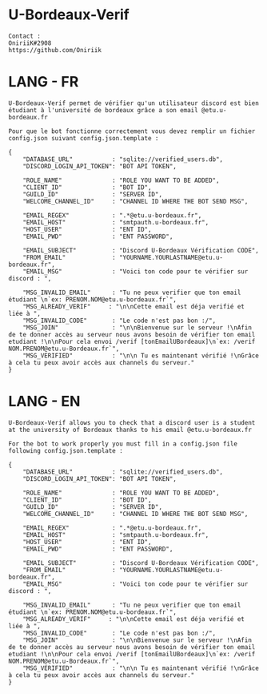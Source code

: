 # U-Bordeaux-Verif
    Contact : 
    OniriiK#2908
    https://github.com/Oniriik

# LANG - FR

    U-Bordeaux-Verif permet de vérifier qu'un utilisateur discord est bien étudiant à l'université de bordeaux grâce a son email @etu.u-bordeaux.fr

    Pour que le bot fonctionne correctement vous devez remplir un fichier config.json suivant config.json.template :

    {
        "DATABASE_URL"           : "sqlite://verified_users.db",
        "DISCORD_LOGIN_API_TOKEN": "BOT API TOKEN",
        
        "ROLE_NAME"              : "ROLE YOU WANT TO BE ADDED",
        "CLIENT_ID"              : "BOT ID",
        "GUILD_ID"               : "SERVER ID",
        "WELCOME_CHANNEL_ID"     : "CHANNEL ID WHERE THE BOT SEND MSG",
        
        "EMAIL_REGEX"            : ".*@etu.u-bordeaux.fr",
        "EMAIL_HOST"             : "smtpauth.u-bordeaux.fr",
        "HOST_USER"              : "ENT ID",
        "EMAIL_PWD"              : "ENT PASSWORD",

        "EMAIL_SUBJECT"          : "Discord U-Bordeaux Vérification CODE",
        "FROM_EMAIL"             : "YOURNAME.YOURLASTNAME@etu.u-bordeaux.fr",
        "EMAIL_MSG"              : "Voici ton code pour te vérifier sur discord : ",

        "MSG_INVALID_EMAIL"      : "Tu ne peux verifier que ton email étudiant \n`ex: PRENOM.NOM@etu.u-bordeaux.fr`",
        "MSG_ALREADY_VERIF"     : "\n\nCette email est déja verifié et liée à ",
        "MSG_INVALID_CODE"       : "Le code n'est pas bon :/",
        "MSG_JOIN"               : "\n\nBienvenue sur le serveur !\nAfin de te donner accès au serveur nous avons besoin de vérifier ton email etudiant !\n\nPour cela envoi /verif [tonEmailUBordeaux]\n`ex: /verif NOM.PRENOM@etu.u-Bordeaux.fr`",
        "MSG_VERIFIED"           : "\n\n Tu es maintenant vérifié !\nGrâce à cela tu peux avoir accès aux channels du serveur."
    }

# LANG - EN 
    U-Bordeaux-Verif allows you to check that a discord user is a student at the university of Bordeaux thanks to his email @etu.u-bordeaux.fr

    For the bot to work properly you must fill in a config.json file following config.json.template :

    {
        "DATABASE_URL"           : "sqlite://verified_users.db",
        "DISCORD_LOGIN_API_TOKEN": "BOT API TOKEN",
        
        "ROLE_NAME"              : "ROLE YOU WANT TO BE ADDED",
        "CLIENT_ID"              : "BOT ID",
        "GUILD_ID"               : "SERVER ID",
        "WELCOME_CHANNEL_ID"     : "CHANNEL ID WHERE THE BOT SEND MSG",
        
        "EMAIL_REGEX"            : ".*@etu.u-bordeaux.fr",
        "EMAIL_HOST"             : "smtpauth.u-bordeaux.fr",
        "HOST_USER"              : "ENT ID",
        "EMAIL_PWD"              : "ENT PASSWORD",

        "EMAIL_SUBJECT"          : "Discord U-Bordeaux Vérification CODE",
        "FROM_EMAIL"             : "YOURNAME.YOURLASTNAME@etu.u-bordeaux.fr",
        "EMAIL_MSG"              : "Voici ton code pour te vérifier sur discord : ",

        "MSG_INVALID_EMAIL"      : "Tu ne peux verifier que ton email étudiant \n`ex: PRENOM.NOM@etu.u-bordeaux.fr`",
        "MSG_ALREADY_VERIF"     : "\n\nCette email est déja verifié et liée à ",
        "MSG_INVALID_CODE"       : "Le code n'est pas bon :/",
        "MSG_JOIN"               : "\n\nBienvenue sur le serveur !\nAfin de te donner accès au serveur nous avons besoin de vérifier ton email etudiant !\n\nPour cela envoi /verif [tonEmailUBordeaux]\n`ex: /verif NOM.PRENOM@etu.u-Bordeaux.fr`",
        "MSG_VERIFIED"           : "\n\n Tu es maintenant vérifié !\nGrâce à cela tu peux avoir accès aux channels du serveur."
    }